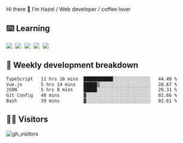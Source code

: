 
Hi there 👋 I’m Hazel / Web developer / coffee lover

## ⌨️ Learning

<samp>
 <a href="https://github.com/vuejs/core"><img src="https://api.iconify.design/logos:vue.svg" /></a>
  <a href="https://github.com/vuejs/core"><img src="https://api.iconify.design/logos:react.svg" /></a>
  <a href="https://github.com/vitejs/vite"><img src="https://api.iconify.design/logos:vitejs.svg" /></a>
  <a href="https://github.com/microsoft/TypeScript"><img src="https://api.iconify.design/logos:typescript-icon.svg" /></a> 
  <a href="https://github.com/unocss/unocss"><img src="https://api.iconify.design/logos:unocss.svg" /></a>
  

</samp>


## 🦀 Weekly development breakdown

<!--START_SECTION:waka-->

```txt
TypeScript   11 hrs 16 mins  ███████████░░░░░░░░░░░░░░   44.49 %
Vue.js       5 hrs 14 mins   █████▒░░░░░░░░░░░░░░░░░░░   20.67 %
JSON         5 hrs 8 mins    █████░░░░░░░░░░░░░░░░░░░░   20.31 %
Git Config   40 mins         ▓░░░░░░░░░░░░░░░░░░░░░░░░   02.66 %
Bash         39 mins         ▓░░░░░░░░░░░░░░░░░░░░░░░░   02.61 %
```

<!--END_SECTION:waka-->
## 👬🏻 Visitors

![gh_visitors](https://profile-counter.glitch.me/Hazel-Lin/count.svg)

